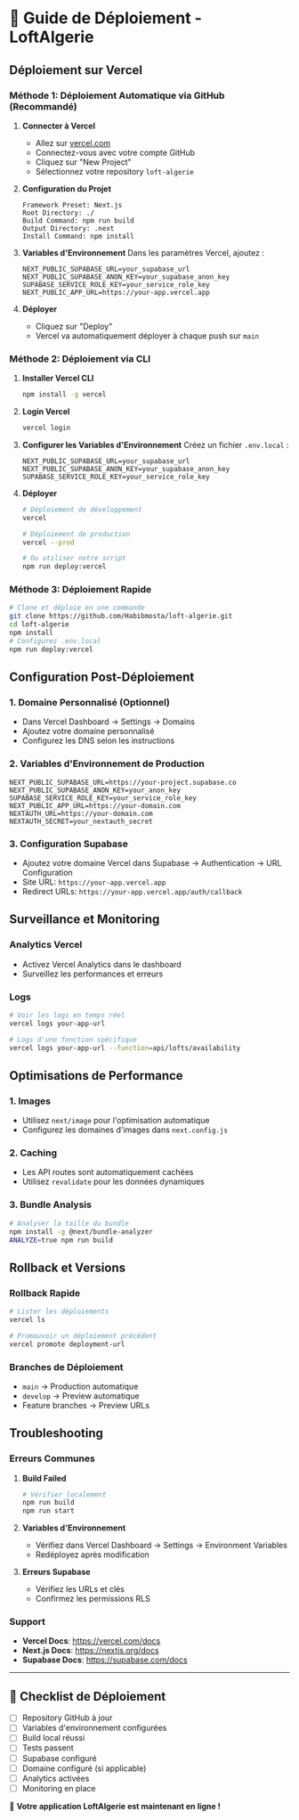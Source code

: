 # 🚀 Guide de Déploiement - LoftAlgerie

## Déploiement sur Vercel

### Méthode 1: Déploiement Automatique via GitHub (Recommandé)

1. **Connecter à Vercel**
   - Allez sur [vercel.com](https://vercel.com)
   - Connectez-vous avec votre compte GitHub
   - Cliquez sur "New Project"
   - Sélectionnez votre repository `loft-algerie`

2. **Configuration du Projet**
   ```
   Framework Preset: Next.js
   Root Directory: ./
   Build Command: npm run build
   Output Directory: .next
   Install Command: npm install
   ```

3. **Variables d'Environnement**
   Dans les paramètres Vercel, ajoutez :
   ```
   NEXT_PUBLIC_SUPABASE_URL=your_supabase_url
   NEXT_PUBLIC_SUPABASE_ANON_KEY=your_supabase_anon_key
   SUPABASE_SERVICE_ROLE_KEY=your_service_role_key
   NEXT_PUBLIC_APP_URL=https://your-app.vercel.app
   ```

4. **Déployer**
   - Cliquez sur "Deploy"
   - Vercel va automatiquement déployer à chaque push sur `main`

### Méthode 2: Déploiement via CLI

1. **Installer Vercel CLI**
   ```bash
   npm install -g vercel
   ```

2. **Login Vercel**
   ```bash
   vercel login
   ```

3. **Configurer les Variables d'Environnement**
   Créez un fichier `.env.local` :
   ```env
   NEXT_PUBLIC_SUPABASE_URL=your_supabase_url
   NEXT_PUBLIC_SUPABASE_ANON_KEY=your_supabase_anon_key
   SUPABASE_SERVICE_ROLE_KEY=your_service_role_key
   ```

4. **Déployer**
   ```bash
   # Déploiement de développement
   vercel

   # Déploiement de production
   vercel --prod

   # Ou utiliser notre script
   npm run deploy:vercel
   ```

### Méthode 3: Déploiement Rapide

```bash
# Clone et déploie en une commande
git clone https://github.com/Habibmosta/loft-algerie.git
cd loft-algerie
npm install
# Configurez .env.local
npm run deploy:vercel
```

## Configuration Post-Déploiement

### 1. Domaine Personnalisé (Optionnel)
- Dans Vercel Dashboard → Settings → Domains
- Ajoutez votre domaine personnalisé
- Configurez les DNS selon les instructions

### 2. Variables d'Environnement de Production
```env
NEXT_PUBLIC_SUPABASE_URL=https://your-project.supabase.co
NEXT_PUBLIC_SUPABASE_ANON_KEY=your_anon_key
SUPABASE_SERVICE_ROLE_KEY=your_service_role_key
NEXT_PUBLIC_APP_URL=https://your-domain.com
NEXTAUTH_URL=https://your-domain.com
NEXTAUTH_SECRET=your_nextauth_secret
```

### 3. Configuration Supabase
- Ajoutez votre domaine Vercel dans Supabase → Authentication → URL Configuration
- Site URL: `https://your-app.vercel.app`
- Redirect URLs: `https://your-app.vercel.app/auth/callback`

## Surveillance et Monitoring

### Analytics Vercel
- Activez Vercel Analytics dans le dashboard
- Surveillez les performances et erreurs

### Logs
```bash
# Voir les logs en temps réel
vercel logs your-app-url

# Logs d'une fonction spécifique
vercel logs your-app-url --function=api/lofts/availability
```

## Optimisations de Performance

### 1. Images
- Utilisez `next/image` pour l'optimisation automatique
- Configurez les domaines d'images dans `next.config.js`

### 2. Caching
- Les API routes sont automatiquement cachées
- Utilisez `revalidate` pour les données dynamiques

### 3. Bundle Analysis
```bash
# Analyser la taille du bundle
npm install -g @next/bundle-analyzer
ANALYZE=true npm run build
```

## Rollback et Versions

### Rollback Rapide
```bash
# Lister les déploiements
vercel ls

# Promouvoir un déploiement précédent
vercel promote deployment-url
```

### Branches de Déploiement
- `main` → Production automatique
- `develop` → Preview automatique
- Feature branches → Preview URLs

## Troubleshooting

### Erreurs Communes

1. **Build Failed**
   ```bash
   # Vérifier localement
   npm run build
   npm run start
   ```

2. **Variables d'Environnement**
   - Vérifiez dans Vercel Dashboard → Settings → Environment Variables
   - Redéployez après modification

3. **Erreurs Supabase**
   - Vérifiez les URLs et clés
   - Confirmez les permissions RLS

### Support
- **Vercel Docs**: https://vercel.com/docs
- **Next.js Docs**: https://nextjs.org/docs
- **Supabase Docs**: https://supabase.com/docs

---

## 🎯 Checklist de Déploiement

- [ ] Repository GitHub à jour
- [ ] Variables d'environnement configurées
- [ ] Build local réussi
- [ ] Tests passent
- [ ] Supabase configuré
- [ ] Domaine configuré (si applicable)
- [ ] Analytics activées
- [ ] Monitoring en place

🎉 **Votre application LoftAlgerie est maintenant en ligne !**